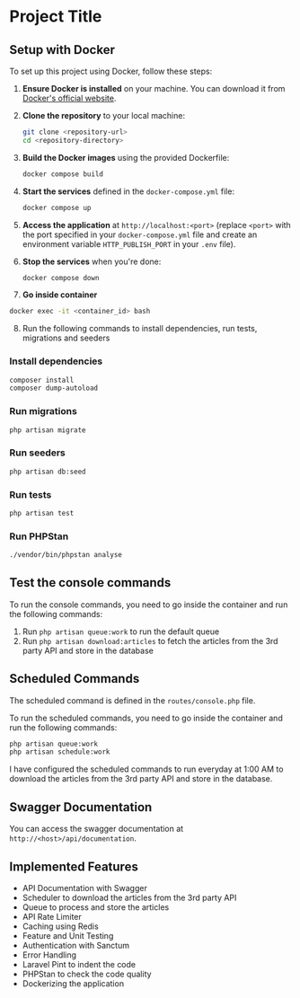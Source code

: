 # Project Title

## Setup with Docker

To set up this project using Docker, follow these steps:

1. **Ensure Docker is installed** on your machine. You can download it from [Docker's official website](https://www.docker.com/get-started).

2. **Clone the repository** to your local machine:
   ```bash
   git clone <repository-url>
   cd <repository-directory>
   ```

3. **Build the Docker images** using the provided Dockerfile:
   ```bash
   docker compose build
   ```

4. **Start the services** defined in the `docker-compose.yml` file:
   ```bash
   docker compose up
   ```

5. **Access the application** at `http://localhost:<port>` (replace `<port>` with the port specified in your `docker-compose.yml` file and create an environment variable `HTTP_PUBLISH_PORT` in your `.env` file).

6. **Stop the services** when you're done:
   ```bash
   docker compose down
   ```
7. **Go inside container**

```bash
docker exec -it <container_id> bash
```

8. Run the following commands to install dependencies, run tests, migrations and seeders

### Install dependencies

```bash
composer install
composer dump-autoload
```

### Run migrations

```bash
php artisan migrate
```

### Run seeders

```bash
php artisan db:seed
```

### Run tests

```bash
php artisan test
```

### Run PHPStan

```bash
./vendor/bin/phpstan analyse
```

## Test the console commands

To run the console commands, you need to go inside the container and run the following commands:

1. Run `php artisan queue:work` to run the default queue
2. Run `php artisan download:articles` to fetch the articles from the 3rd party API and store in the database

## Scheduled Commands

The scheduled command is defined in the `routes/console.php` file.

To run the scheduled commands, you need to go inside the container and run the following commands:

```bash
php artisan queue:work
php artisan schedule:work
```
I have configured the scheduled commands to run everyday at 1:00 AM to download the articles from the 3rd party API and store in the database.

## Swagger Documentation

You can access the swagger documentation at `http://<host>/api/documentation`.

## Implemented Features

- API Documentation with Swagger
- Scheduler to download the articles from the 3rd party API
- Queue to process and store the articles
- API Rate Limiter
- Caching using Redis
- Feature and Unit Testing
- Authentication with Sanctum
- Error Handling
- Laravel Pint to indent the code
- PHPStan to check the code quality
- Dockerizing the application
